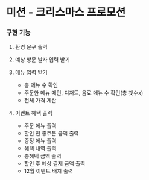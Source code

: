 # 미션 - 크리스마스 프로모션

### 구현 기능
1. 환영 문구 출력
2. 예상 방문 날자 입력 받기
3. 메뉴 입력 받기
	-	총 메뉴 수 확인
	- 주문한 메뉴 메인, 디저트, 음료 메뉴 수 확인(총 갯수x)
	- 전체 가격 계산

4. 이벤트 혜택 출력
	- 주문 메뉴 출력
	- 할인 전 총주문 금액 출력
	- 증정 메뉴 출력
	- 혜택 내역 출력
	- 총혜택 금액 출력
	- 할인 후 예상 결제 금액 출력
	- 12월 이벤트 배지 출력